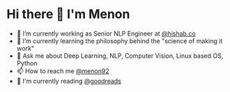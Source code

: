 # Hi there 👋 I'm Menon
- 🔭 I’m currently working as Senior NLP Engineer at [@hishab.co](https://hishab.co/about-us)
- 🌱 I’m currently learning the philosophy behind the "science of making it work"
- 💬 Ask me about Deep Learning, NLP, Computer Vision, Linux based OS, Python
- 📫 How to reach me [@menon92](https://www.linkedin.com/in/menon92/)
- 📖 I'm currently reading [@goodreads](https://www.goodreads.com/user/show/39679705-mehadi-menon)
